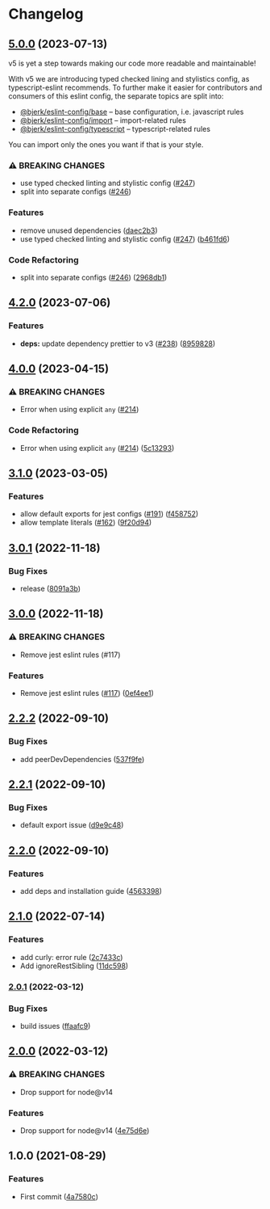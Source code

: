 # Changelog

## [5.0.0](https://github.com/bjerkio/eslint-config/compare/v4.2.0...v5.0.0) (2023-07-13)

v5 is yet a step towards making our code more readable and maintainable!

With v5 we are introducing typed checked lining and stylistics config, as typescript-eslint recommends. To further make it easier for contributors and consumers of this eslint config, the separate topics are split into:

- [@bjerk/eslint-config/base](https://github.com/bjerkio/eslint-config/blob/main/base.js) – base configuration, i.e. javascript rules
- [@bjerk/eslint-config/import](https://github.com/bjerkio/eslint-config/blob/main/import.js) – import-related rules
- [@bjerk/eslint-config/typescript](https://github.com/bjerkio/eslint-config/blob/main/typescript.js) – typescript-related rules

You can import only the ones you want if that is your style. 

### ⚠ BREAKING CHANGES

* use typed checked linting and stylistic config ([#247](https://github.com/bjerkio/eslint-config/issues/247))
* split into separate configs ([#246](https://github.com/bjerkio/eslint-config/issues/246))

### Features

* remove unused dependencies ([daec2b3](https://github.com/bjerkio/eslint-config/commit/daec2b34bc096e3d5c69ee7cb6614f04649bd007))
* use typed checked linting and stylistic config ([#247](https://github.com/bjerkio/eslint-config/issues/247)) ([b461fd6](https://github.com/bjerkio/eslint-config/commit/b461fd62c52038ea2bf3f80623651a956f9255d2))


### Code Refactoring

* split into separate configs ([#246](https://github.com/bjerkio/eslint-config/issues/246)) ([2968db1](https://github.com/bjerkio/eslint-config/commit/2968db1d0de41cbfa58102dcea90fe61a60e4458))

## [4.2.0](https://github.com/bjerkio/eslint-config/compare/v4.1.0...v4.2.0) (2023-07-06)


### Features

* **deps:** update dependency prettier to v3 ([#238](https://github.com/bjerkio/eslint-config/issues/238)) ([8959828](https://github.com/bjerkio/eslint-config/commit/8959828465f0046c757a220142c9ea68f9ad80a2))

## [4.0.0](https://github.com/bjerkio/eslint-config/compare/v3.1.0...v4.0.0) (2023-04-15)


### ⚠ BREAKING CHANGES

* Error when using explicit `any` ([#214](https://github.com/bjerkio/eslint-config/issues/214))

### Code Refactoring

* Error when using explicit `any` ([#214](https://github.com/bjerkio/eslint-config/issues/214)) ([5c13293](https://github.com/bjerkio/eslint-config/commit/5c13293b6e60ef9e72e5eee282aa0c49d5087728))

## [3.1.0](https://github.com/bjerkio/eslint-config/compare/v3.0.1...v3.1.0) (2023-03-05)


### Features

* allow default exports for jest configs ([#191](https://github.com/bjerkio/eslint-config/issues/191)) ([f458752](https://github.com/bjerkio/eslint-config/commit/f4587523493f54235ddd9adfcb3279c4217f833f))
* allow template literals ([#162](https://github.com/bjerkio/eslint-config/issues/162)) ([9f20d94](https://github.com/bjerkio/eslint-config/commit/9f20d94150de967a4bb9ebd4fad0bec57115fc0f))

## [3.0.1](https://github.com/bjerkio/eslint-config/compare/v3.0.0...v3.0.1) (2022-11-18)


### Bug Fixes

* release ([8091a3b](https://github.com/bjerkio/eslint-config/commit/8091a3bc4dde751c40593bfcb9f64f5c5a7448c2))

## [3.0.0](https://github.com/bjerkio/eslint-config/compare/v2.2.2...v3.0.0) (2022-11-18)


### ⚠ BREAKING CHANGES

* Remove jest eslint rules (#117)

### Features

* Remove jest eslint rules ([#117](https://github.com/bjerkio/eslint-config/issues/117)) ([0ef4ee1](https://github.com/bjerkio/eslint-config/commit/0ef4ee1b8e68850fe36e3ea82ae344e9887853e7))

## [2.2.2](https://github.com/bjerkio/eslint-config/compare/v2.2.1...v2.2.2) (2022-09-10)


### Bug Fixes

* add peerDevDependencies ([537f9fe](https://github.com/bjerkio/eslint-config/commit/537f9fe7e49480d954bc15331903eec5572cbb78))

## [2.2.1](https://github.com/bjerkio/eslint-config/compare/v2.2.0...v2.2.1) (2022-09-10)


### Bug Fixes

* default export issue ([d9e9c48](https://github.com/bjerkio/eslint-config/commit/d9e9c481db835abc91e556108ad7775c81737aa3))

## [2.2.0](https://github.com/bjerkio/eslint-config/compare/v2.1.0...v2.2.0) (2022-09-10)


### Features

* add deps and installation guide ([4563398](https://github.com/bjerkio/eslint-config/commit/4563398750f7cecab36ef2d6bc08110ec99301f7))

## [2.1.0](https://github.com/bjerkio/eslint-config/compare/v2.0.1...v2.1.0) (2022-07-14)


### Features

* add curly: error rule ([2c7433c](https://github.com/bjerkio/eslint-config/commit/2c7433cd77befc5a4577ad4c2190259111cd1533))
* Add ignoreRestSibling ([11dc598](https://github.com/bjerkio/eslint-config/commit/11dc598ba30e3276e23cf1e3d76018f0dcd841af))

### [2.0.1](https://github.com/bjerkio/eslint-config/compare/v2.0.0...v2.0.1) (2022-03-12)


### Bug Fixes

* build issues ([ffaafc9](https://github.com/bjerkio/eslint-config/commit/ffaafc9414e12b23f083242a3e04b7dfe3b9c904))

## [2.0.0](https://github.com/bjerkio/eslint-config/compare/v1.0.0...v2.0.0) (2022-03-12)


### ⚠ BREAKING CHANGES

* Drop support for node@v14

### Features

* Drop support for node@v14 ([4e75d6e](https://github.com/bjerkio/eslint-config/commit/4e75d6e6eb1c6e6975d0efc982cb55d1c6f17563))

## 1.0.0 (2021-08-29)


### Features

* First commit ([4a7580c](https://www.github.com/bjerkio/eslint-config/commit/4a7580cd6b0132b9ff3f1ec4a86417d86a8dc290))
